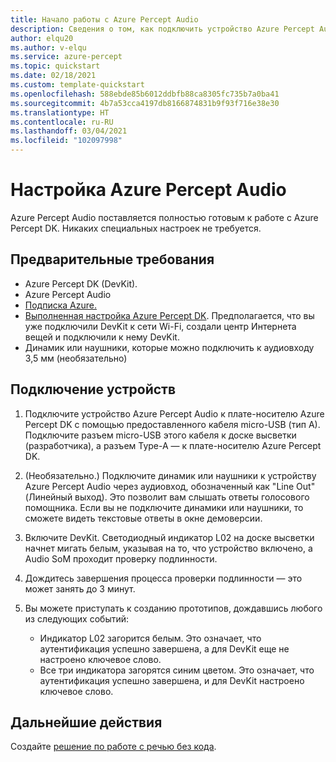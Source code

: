 ```yaml
---
title: Начало работы с Azure Percept Audio
description: Сведения о том, как подключить устройство Azure Percept Audio к Azure Percept DK.
author: elqu20
ms.author: v-elqu
ms.service: azure-percept
ms.topic: quickstart
ms.date: 02/18/2021
ms.custom: template-quickstart
ms.openlocfilehash: 588ebde85b6012ddbfb88ca8305fc735b7a0ba41
ms.sourcegitcommit: 4b7a53cca4197db8166874831b9f93f716e38e30
ms.translationtype: HT
ms.contentlocale: ru-RU
ms.lasthandoff: 03/04/2021
ms.locfileid: "102097998"
---
```

# <a name="azure-percept-audio-setup"></a>Настройка Azure Percept Audio

Azure Percept Audio поставляется полностью готовым к работе с Azure Percept DK. Никаких специальных настроек не требуется.

## <a name="prerequisites"></a>Предварительные требования

- Azure Percept DK (DevKit).
- Azure Percept Audio
- [Подписка Azure.](https://azure.microsoft.com/free/)
- [Выполненная настройка Azure Percept DK](./quickstart-percept-dk-set-up.md). Предполагается, что вы уже подключили DevKit к сети Wi-Fi, создали центр Интернета вещей и подключили к нему DevKit.
- Динамик или наушники, которые можно подключить к аудиовходу 3,5 мм (необязательно)

## <a name="connecting-your-devices"></a>Подключение устройств

1. Подключите устройство Azure Percept Audio к плате-носителю Azure Percept DK с помощью предоставленного кабеля micro-USB (тип A). Подключите разъем micro-USB этого кабеля к доске высветки (разработчика), а разъем Type-A — к плате-носителю Azure Percept DK.
1. (Необязательно.) Подключите динамик или наушники к устройству Azure Percept Audio через аудиовход, обозначенный как "Line Out" (Линейный выход). Это позволит вам слышать ответы голосового помощника. Если вы не подключите динамики или наушники, то сможете видеть текстовые ответы в окне демоверсии. 

1. Включите DevKit. Светодиодный индикатор L02 на доске высветки начнет мигать белым, указывая на то, что устройство включено, а Audio SoM проходит проверку подлинности.

1. Дождитесь завершения процесса проверки подлинности — это может занять до 3 минут.

1. Вы можете приступать к созданию прототипов, дождавшись любого из следующих событий:

    - Индикатор L02 загорится белым. Это означает, что аутентификация успешно завершена, а для DevKit еще не настроено ключевое слово.
    - Все три индикатора загорятся синим цветом. Это означает, что аутентификация успешно завершена, и для DevKit настроено ключевое слово.

## <a name="next-steps"></a>Дальнейшие действия

Создайте [решение по работе с речью без кода](./tutorial-no-code-speech.md).
